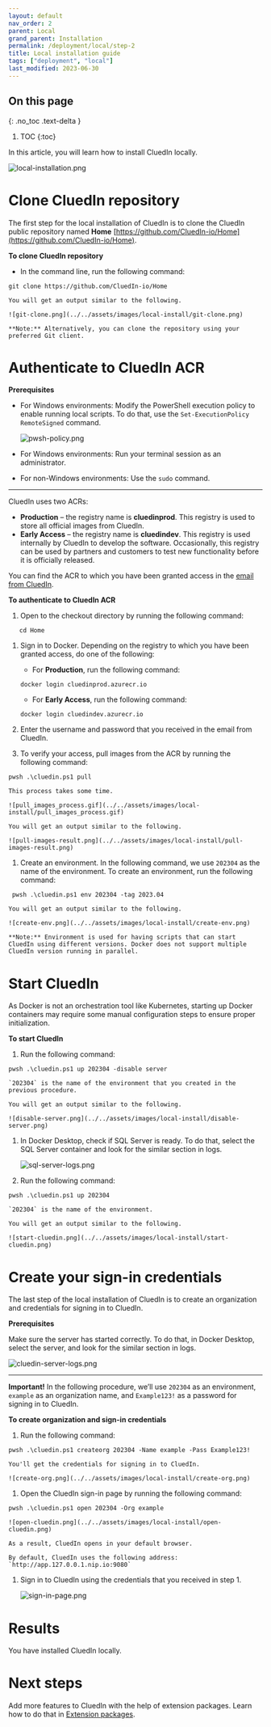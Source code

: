 ```yaml
---
layout: default
nav_order: 2
parent: Local
grand_parent: Installation
permalink: /deployment/local/step-2
title: Local installation guide
tags: ["deployment", "local"]
last_modified: 2023-06-30
---
```

## On this page
{: .no_toc .text-delta }
1. TOC
{:toc}

In this article, you will learn how to install CluedIn locally.

![local-installation.png](../../assets/images/local-install/local-installation.png)

# Clone CluedIn repository

The first step for the local installation of CluedIn is to clone the CluedIn public repository named **Home** [https://github.com/CluedIn-io/Home](https://github.com/CluedIn-io/Home).

**To clone CluedIn repository**

- In the command line, run the following command:
```
git clone https://github.com/CluedIn-io/Home
```

    You will get an output similar to the following.

    ![git-clone.png](../../assets/images/local-install/git-clone.png)

    **Note:** Alternatively, you can clone the repository using your preferred Git client.

# Authenticate to CluedIn ACR

**Prerequisites**

- For Windows environments: Modify the PowerShell execution policy to enable running local scripts. To do that, use the `Set-ExecutionPolicy RemoteSigned` command.

    ![pwsh-policy.png](../../assets/images/local-install/pwsh-policy.png)

- For Windows environments: Run your terminal session as an administrator.
- For non-Windows environments: Use the `sudo` command.

<hr>

CluedIn uses two ACRs:

- **Production** – the registry name is **cluedinprod**. This registry is used to store all official images from CluedIn.
- **Early Access** – the registry name is **cluedindev**. This registry is used internally by CluedIn to develop the software. Occasionally, this registry can be used by partners and customers to test new functionality before it is officially released.

You can find the ACR to which you have been granted access in the <a href="/deployment/local/step-1#get-access-to-CluedIn-container-registry">email from CluedIn</a>.

**To authenticate to CluedIn ACR**

1. Open to the checkout directory by running the following command:
 ```
    cd Home
 ```

1. Sign in to Docker. Depending on the registry to which you have been granted access, do one of the following:

    - For **Production**, run the following command:
    ```
    docker login cluedinprod.azurecr.io
    ```

    - For **Early Access**, run the following command:
    ```
    docker login cluedindev.azurecr.io
    ```

1. Enter the username and password that you received in the email from CluedIn.

1. To verify your access, pull images from the ACR by running the following command:
 ```
 pwsh .\cluedin.ps1 pull
 ```
    This process takes some time.

    ![pull_images_process.gif](../../assets/images/local-install/pull_images_process.gif)

    You will get an output similar to the following.

    ![pull-images-result.png](../../assets/images/local-install/pull-images-result.png)

1. Create an environment. In the following command, we use `202304` as the name of the environment. To create an environment, run the following command:
```
 pwsh .\cluedin.ps1 env 202304 -tag 2023.04
 ```

    You will get an output similar to the following.

    ![create-env.png](../../assets/images/local-install/create-env.png)

    **Note:** Environment is used for having scripts that can start CluedIn using different versions. Docker does not support multiple CluedIn version running in parallel.

# Start CluedIn

As Docker is not an orchestration tool like Kubernetes, starting up Docker containers may require some manual configuration steps to ensure proper initialization.

**To start CluedIn**

1. Run the following command:
```
pwsh .\cluedin.ps1 up 202304 -disable server
```

    `202304` is the name of the environment that you created in the previous procedure.

    You will get an output similar to the following.

    ![disable-server.png](../../assets/images/local-install/disable-server.png)

1. In Docker Desktop, check if SQL Server is ready. To do that, select the SQL Server container and look for the similar section in logs.

    ![sql-server-logs.png](../../assets/images/local-install/sql-server-logs.png)

1. Run the following command:
```
pwsh .\cluedin.ps1 up 202304
```

    `202304` is the name of the environment.

    You will get an output similar to the following.

    ![start-cluedin.png](../../assets/images/local-install/start-cluedin.png)

# Create your sign-in credentials

The last step of the local installation of CluedIn is to create an organization and credentials for signing in to CluedIn.

**Prerequisites**

Make sure the server has started correctly. To do that, in Docker Desktop, select the server, and look for the similar section in logs.

![cluedin-server-logs.png](../../assets/images/local-install/cluedin-server-logs.png)

<hr>

**Important!** In the following procedure, we’ll use `202304` as an environment, `example` as an organization name, and `Example123!` as a password for signing in to CluedIn.

**To create organization and sign-in credentials**

1. Run the following command:
```
pwsh .\cluedin.ps1 createorg 202304 -Name example -Pass Example123!
```

    You'll get the credentials for signing in to CluedIn.

    ![create-org.png](../../assets/images/local-install/create-org.png)

1. Open the CluedIn sign-in page by running the following command:
```
pwsh .\cluedin.ps1 open 202304 -Org example
```

    ![open-cluedin.png](../../assets/images/local-install/open-cluedin.png)

    As a result, CluedIn opens in your default browser.   

    By default, CluedIn uses the following address: `http://app.127.0.0.1.nip.io:9080`

1. Sign in to CluedIn using the credentials that you received in step 1.

    ![sign-in-page.png](../../assets/images/local-install/sign-in-page.png)

# Results

You have installed CluedIn locally.

# Next steps

Add more features to CluedIn with the help of extension packages. Learn how to do that in [Extension packages](/deployment/local/step-3).